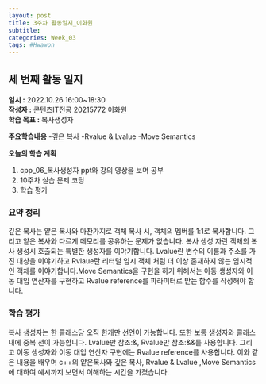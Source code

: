 ```yaml
---
layout: post
title: 3주차 활동일지_이화원
subtitle:
categories: Week_03
tags: #Hwawon
---
```

## 세 번째 활동 일지
**일시 :** 2022.10.26 16:00~18:30  
**작성자 :** 콘텐츠IT전공 20215772 이화원  
**학습 목표 :** 복사생성자  

**주요학습내용**
-깊은 복사
-Rvalue & Lvalue
-Move Semantics


**오늘의 학습 계획**
1. cpp_06_복사생성자 ppt와 강의 영상을 보며 공부
2. 10주차 실습 문제 코딩  
3. 학습 평가

### 요약 정리
깊은 복사는 얕은 복사와 마찬가지로 객체 복사 시, 객체의 멤버를 1:1로 복사합니다. 그리고 얕은 복사와 다르게 메모리를 공유하는 문제가 없습니다. 복사 생성 자란 객체의 복사 생성시 호출되는 특별한 생성자를 이야기합니다. Lvalue란 변수의 이름과 주소를 가진 대상을 이야기하고 Rvlaue란 리터럴 임시 객체 처럼 더 이상 존재하지 않는 임시적인 객체를 이야기합니다.Move Semantics을 구현을 하기 위해서는 아동 생성자와 이동 대입 연산자를 구현하고  Rvalue reference를 파라미터로 받는 함수를 작성해야 합니다. 

### 학습 평가
복사 생성자는 한 클래스당 오직 한개만 선언이 가능합니다. 또한 보통 생성자와 클래스내에 중복 선이 가능합니다. Lvalue만 참조:&, Rvalue만 참조:&&를 사용합니다. 그리고 이동 생성자와 이동 대입 연산자 구현에는  Rvalue reference를 사용합니다. 이와 같은 내용을 배우며 c++의 얕은복사와 깊은 복사, Rvalue & Lvalue ,Move Semantics에 대하여 예시까지 보면서 이해하는 시간을 가졌습니다.
